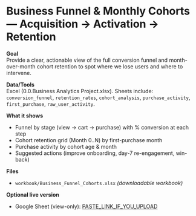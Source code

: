 # Business Funnel & Monthly Cohorts — Acquisition → Activation → Retention

**Goal**  
Provide a clear, actionable view of the full conversion funnel and month-over-month cohort retention to spot where we lose users and where to intervene.

**Data/Tools**  
Excel (0.0.Business Analytics Project.xlsx). Sheets include:
`conversion_funnel`, `retention_rates`, `cohort_analysis`, `purchase_activity`,
`first_purchase`, `raw_user_activity`.

**What it shows**
- Funnel by stage (view → cart → purchase) with % conversion at each step
- Cohort retention grid (Month 0..N) by first-purchase month
- Purchase activity by cohort age & month
- Suggested actions (improve onboarding, day-7 re-engagement, win-back)

**Files**
- `workbook/Business_Funnel_Cohorts.xlsx` *(downloadable workbook)*

**Optional live version**
- Google Sheet (view-only): [PASTE_LINK_IF_YOU_UPLOAD](https://docs.google.com/spreadsheets/d/1KENpFAKeGImzJX-8b-ROa-Uhls0rGLfn/edit?usp=sharing&ouid=117433178794607655316&rtpof=true&sd=true)

